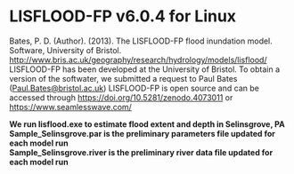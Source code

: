 # LISFLOOD-FP v6.0.4 for Linux

Bates, P. D. (Author). (2013). The LISFLOOD-FP flood inundation model. Software, University of Bristol. http://www.bris.ac.uk/geography/research/hydrology/models/lisflood/ <br />
LISFLOOD-FP has been developed at the University of Bristol. To obtain a version of the softwater, we submitted a request to Paul Bates (Paul.Bates@bristol.ac.uk)
LISFLOOD-FP is open source and can be accessed through https://doi.org/10.5281/zenodo.4073011 or https://www.seamlesswave.com/

**We run lisflood.exe to estimate flood extent and depth in Selinsgrove, PA** <br />
**Sample_Selinsgrove.par is the preliminary parameters file updated for each model run** <br />
**Sample_Selinsgrove.river is the preliminary river data file updated for each model run**
